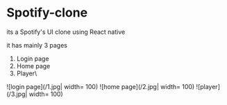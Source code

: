 # Spotify-clone
its a Spotify's UI clone using React native


it has mainly 3 pages 
1. Login page
2. Home page
3. Player\

![login page](/1.jpg| width= 100)
![home page](/2.jpg| width= 100)
![player](/3.jpg| width= 100)
